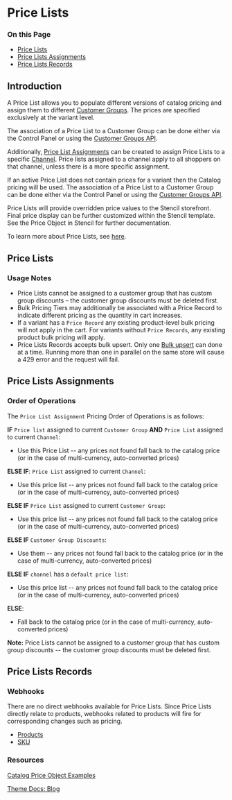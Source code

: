 # Price Lists

<div class="otp" id="no-index">

### On this Page	
- [Price Lists](#price-lists)
- [Price Lists Assignments](#price-lists-assignments)
- [Price Lists Records](#price-lists-records)

</div>

## Introduction

A Price List allows you to populate different versions of catalog pricing and assign them to different [Customer Groups](https://developer.bigcommerce.com/api-reference/customer-subscribers/customers-api). The prices are specified exclusively at the variant level.

The association of a Price List to a Customer Group can be done either via the Control Panel or using the [Customer Groups API](https://developer.bigcommerce.com/api-reference/customer-subscribers/customers-api).

Additionally, [Price List Assignments](https://developer.bigcommerce.com/api-reference/store-management/price-lists/price-lists-records/) can be created to assign Price Lists to a specific [Channel](https://developer.bigcommerce.com/api-reference/cart-checkout/channels-listings-api). Price lists assigned to a channel apply to all shoppers on that channel, unless there is a more specific assignment.

If an active Price List does not contain prices for a variant then the Catalog pricing will be used. The association of a Price List to a Customer Group can be done either via the Control Panel or using the [Customer Groups API](https://developer.bigcommerce.com/api-reference/customer-subscribers/customers-api).

Price Lists will provide overridden price values to the Stencil storefront. Final price display can be further customized within the Stencil template. See the Price Object in Stencil for further documentation.

To learn more about Price Lists, see [here](https://developer.bigcommerce.com/api-docs/catalog/price-list-overview).

## Price Lists

### Usage Notes
* Price Lists cannot be assigned to a customer group that has custom group discounts – the customer group discounts must be deleted first.
* Bulk Pricing Tiers may additionally be associated with a Price Record to indicate different pricing as the quantity in cart increases.
* If a variant has a `Price Record` any existing product-level bulk pricing will not apply in the cart. For variants without `Price Records`, any existing product bulk pricing will apply.
* Price Lists Records accepts bulk upsert. Only one [Bulk upsert](https://developer.bigcommerce.com/api-reference/catalog/pricelists-api/price-lists-records/setpricelistrecordcollection) can done at a time. Running more than one in parallel on the same store will cause a 429 error and the request will fail.

## Price Lists Assignments

### Order of Operations

The `Price List Assignment` Pricing Order of Operations is as follows:

**IF** `Price list` assigned to current `Customer Group` **AND** `Price List` assigned to current `Channel`:
* Use this Price List -- any prices not found fall back to the catalog price (or in the case of multi-currency, auto-converted prices)

**ELSE IF**: `Price List` assigned to current `Channel`:
* Use this price list -- any prices not found fall back to the catalog price (or in the case of multi-currency, auto-converted prices)

**ELSE IF** `Price List` assigned to current `Customer Group`:
* Use this price list -- any prices not found fall back to the catalog price (or in the case of multi-currency, auto-converted prices)

**ELSE IF** `Customer Group Discounts`:
* Use them -- any prices not found fall back to the catalog price (or in the case of multi-currency, auto-converted prices)

**ELSE IF** `channel` has a `default price list`:
* Use this price list -- any prices not found fall back to the catalog price (or in the case of multi-currency, auto-converted prices)

**ELSE**:
* Fall back to the catalog price (or in the case of multi-currency, auto-converted prices)

**Note:** Price Lists cannot be assigned to a customer group that has custom group discounts -- the customer group discounts must be deleted first.


## Price Lists Records

### Webhooks
There are no direct webhooks available for Price Lists. Since Price Lists directly relate to products, webhooks related to products will fire for corresponding changes such as pricing.

* [Products](https://developer.bigcommerce.com/api-docs/getting-started/webhooks/webhook-events#webhook-events_products)
* [SKU](https://developer.bigcommerce.com/api-docs/getting-started/webhooks/webhook-events#webhook-events_sku)

### Resources

[Catalog Price Object Examples](https://developer.bigcommerce.com/stencil-docs/developing-further/catalog-price-object)

[Theme Docs: Blog](https://developer.bigcommerce.com/stencil-docs/reference-docs/other-objects-and-properties-overview#blog)
